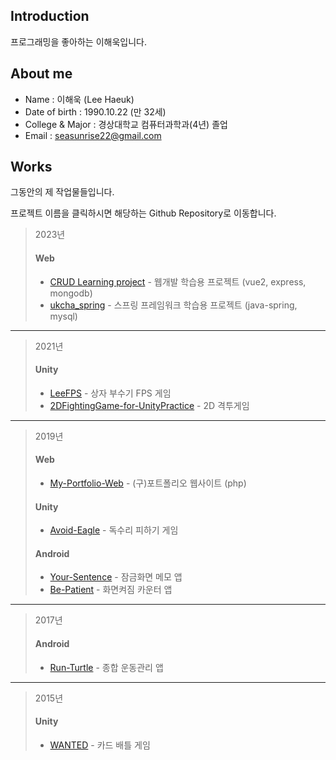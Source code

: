 ## Introduction
프로그래밍을 좋아하는 이해욱입니다.
## About me
- Name : 이해욱 (Lee Haeuk)
- Date of birth : 1990.10.22 (만 32세)
- College & Major : 경상대학교 컴퓨터과학과(4년) 졸업 
- Email : seasunrise22@gmail.com
## Works
그동안의 제 작업물들입니다.

프로젝트 이름을 클릭하시면 해당하는 Github Repository로 이동합니다. 
> 2023년
> #### Web
> * [CRUD Learning project](https://github.com/seasunrise22/vue2-mongodb-practice) - 웹개발 학습용 프로젝트 (vue2, express, mongodb)
> * [ukcha_spring](https://github.com/seasunrise22/ukcha_spring) - 스프링 프레임워크 학습용 프로젝트 (java-spring, mysql)
***
> 2021년
> #### Unity
> * [LeeFPS](https://github.com/seasunrise22/LeeFPS) - 상자 부수기 FPS 게임
> * [2DFightingGame-for-UnityPractice](https://github.com/seasunrise22/2DFightingGame-for-UnityPractice) - 2D 격투게임
***
> 2019년
> #### Web
> * [My-Portfolio-Web](https://github.com/seasunrise22/My-Portfolio-Web) - (구)포트폴리오 웹사이트 (php)
> #### Unity
> * [Avoid-Eagle](https://github.com/seasunrise22/Avoid-Eagle) - 독수리 피하기 게임
> #### Android
> * [Your-Sentence](https://github.com/seasunrise22/Your-Sentence) - 잠금화면 메모 앱
> * [Be-Patient](https://github.com/seasunrise22/Be-Patient) - 화면켜짐 카운터 앱
***
> 2017년
> #### Android
> * [Run-Turtle](https://github.com/seasunrise22/android-RunTurtle) - 종합 운동관리 앱
***
> 2015년
> #### Unity
> * [WANTED](https://github.com/seasunrise22/WANTED) - 카드 배틀 게임
